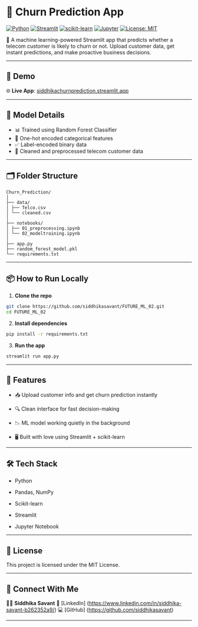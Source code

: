 # 💼 Churn Prediction App

[![Python](https://img.shields.io/badge/Python-3776AB?style=flat&logo=python&logoColor=white)](https://www.python.org/)
[![Streamlit](https://img.shields.io/badge/Streamlit-FF4B4B?style=flat&logo=streamlit&logoColor=white)](https://streamlit.io/)
[![scikit-learn](https://img.shields.io/badge/scikit--learn-F7931E?style=flat&logo=scikit-learn&logoColor=white)](https://scikit-learn.org/)
[![Jupyter](https://img.shields.io/badge/Jupyter-F37626?style=flat&logo=jupyter&logoColor=white)](https://jupyter.org/)
[![License: MIT](https://img.shields.io/badge/License-MIT-yellow.svg)](https://opensource.org/licenses/MIT)

🎯 A machine learning-powered Streamlit app that predicts whether a telecom customer is likely to churn or not. Upload customer data, get instant predictions, and make proactive business decisions.

---

## 🚀 Demo

🌐 **Live App**: [siddhikachurnprediction.streamlit.app](https://siddhikachurnprediction.streamlit.app/)

---

## 🧠 Model Details

- 📊 Trained using Random Forest Classifier
- 🔢 One-hot encoded categorical features
- ✅ Label-encoded binary data
- 🧼 Cleaned and preprocessed telecom customer data

---

## 🗂️ Folder Structure
```
Churn_Prediction/
│
├── data/
│ ├── Telco.csv
│ └── cleaned.csv
│
├── notebooks/
│ ├── 01_preprocessing.ipynb
│ └── 02_modeltraining.ipynb
│
├── app.py
├── random_forest_model.pkl
└── requirements.txt
```

---

## 📦 How to Run Locally

1. **Clone the repo**
   
```bash
git clone https://github.com/siddhikasavant/FUTURE_ML_02.git
cd FUTURE_ML_02
```

2. **Install dependencies**
   
```bash
pip install -r requirements.txt
```

3. **Run the app**
   
```bash
streamlit run app.py
```

--- 
 
## 📌 Features

- 📥 Upload customer info and get churn prediction instantly

- 🔍 Clean interface for fast decision-making

- 📉 ML model working quietly in the background

- 🖥️ Built with love using Streamlit + scikit-learn

---

## 🛠️ Tech Stack

- Python

- Pandas, NumPy

- Scikit-learn

- Streamlit

- Jupyter Notebook

--- 

## 📄 License
This project is licensed under the MIT License.

---

## 💌 Connect With Me
👩‍💻 **Siddhika Savant**
🔗 [LinkedIn] (https://www.linkedin.com/in/siddhika-savant-b262352a9/)
💻 [GitHub] (https://github.com/siddhikasavant)

---
